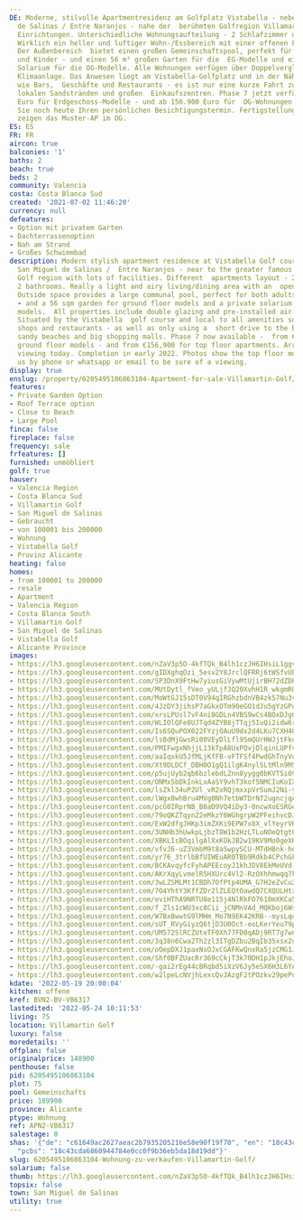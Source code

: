 ```yaml
---
DE: Moderne, stilvolle Apartmentresidenz am Golfplatz Vistabella - neben San Miguel
  de Salinas / Entre Naranjos - nahe der  berühmten Golfregion Villamartin mit vielen
  Einrichtungen. Unterschiedliche Wohnungsaufteilung - 2 Schlafzimmer und  2 Badezimmer.
  Wirklich ein heller und luftiger Wohn-/Essbereich mit einer offenen Familienküche.
  Der Außenbereich  bietet einen großen Gemeinschaftspool, perfekt für Erwachsene
  und Kinder - und einen 56 m² großen Garten für die  EG-Modelle und ein privates
  Solarium für die OG-Modelle. Alle Wohnungen verfügen über Doppelverglasung und  vorinstallierte
  Klimaanlage. Das Anwesen liegt am Vistabella-Golfplatz und in der Nähe aller Annehmlichkeiten
  wie Bars,  Geschäfte und Restaurants - es ist nur eine kurze Fahrt zu den schönen
  lokalen Sandstränden und großen  Einkaufszentren. Phase 7 jetzt verfügbar - ab 148.900
  Euro für Erdgeschoss-Modelle - und ab 156.900 Euro für  OG-Wohnungen. Vereinbaren
  Sie noch heute Ihren persönlichen Besichtigungstermin. Fertigstellung Anfang 2022.  Fotos
  zeigen das Muster-AP im OG.
ES: ES
FR: FR
aircon: true
balconies: '1'
baths: 2
beach: true
beds: 2
community: Valencia
costa: Costa Blanca Sud
created: '2021-07-02 11:46:20'
currency: null
defeatures:
- Option mit privatem Garten
- Dachterrassenoption
- Nah am Strand
- Großes Schwimmbad
description: Modern stylish apartment residence at Vistabella Golf course - next to
  San Miguel de Salinas /  Entre Naranjos - near to the greater famous Villamartin
  Golf region with lots of facilities. Different  apartments layout - 2 bedrooms and
  2 bathrooms. Really a light and airy living/dining area with an  open family kitchen.
  Outside space provides a large communal pool, perfect for both adults and  children
  - and a 56 sqm garden for ground floor models and a private solarium for top floor
  models.  All properties include double glazing and pre-installed air conditioning.
  Situated by the Vistabella  golf course and local to all amenities such as bars,
  shops and restaurants - as well as only using a  short drive to the beautiful local
  sandy beaches and big shopping malls. Phase 7 now available -  from €148.900 for
  ground floor models - and from €156,900 for top floor apartments. Arrange your  personal
  viewing today. Completion in early 2022. Photos show the top floor model show house.  Contact
  us by phone or whatsapp or email to be sure of a viewing.
display: true
enslug: /property/6205495106863104-Apartment-for-sale-Villamartin-Golf/
features:
- Private Garden Option
- Roof Terrace option
- Close to Beach
- Large Pool
finca: false
fireplace: false
frequency: sale
frfeatures: []
furnished: unmöbliert
golf: true
hauser:
- Valencia Region
- Costa Blanca Sud
- Villamartin Golf
- San Miguel de Salinas
- Gebraucht
- von 100001 bis 200000
- Wohnung
- Vistabella Golf
- Provinz Alicante
heating: false
homes:
- from 100001 to 200000
- resale
- Apartment
- Valencia Region
- Costa Blanca South
- Villamartin Golf
- San Miguel de Salinas
- Vistabella Golf
- Alicante Province
images:
- https://lh3.googleusercontent.com/nZaV3p5O-4kfTQk_B4lh1czJH6IHsiL1ggvbv-6m-BzLmDOQaS8CbDxsqYvNo0Bp2ZFBM8A4jsdeH0UIKYqLLxnJ8DnLm-W4=w640-rj-e30-l100
- https://lh3.googleusercontent.com/gIDXghqOzi_5esv2Y8JrclQFRRj6tWSfvUbjBml9EbghCas3YkZBFjNqkh__WAzaYt5JqpRdT_AbMaAOgjhR2A7T6sQbTBS0SA=w640-rj-e30-l100
- https://lh3.googleusercontent.com/SP3DnX9FtHw7yiusGiVywMtUjirBH72dZDRqgO8f2D8VZuyQ1lJshLKjmoNtADPoqD1J8_1KLFMKERQyh7cTw0GbsHF8X7jBxg=w640-rj-e30-l100
- https://lh3.googleusercontent.com/MUtDytl_fVeo_yULjfJQ20XvhH1R_wkgmROlRqzXPB2LfJt2DoJ8Ot8ZIFhEgsYyY61o5psGb0h0NXStyKL9OZLSGYf0ai-c0g=w640-rj-e30-l100
- https://lh3.googleusercontent.com/MoWtGJ15sDT0V94qIRGhzbdnVB4zk57Nu3vNEZGVmvc0DaPnD-2_gtvR2qoTIAZ_rf4MrYK1Kup18ghz5CQb5ecKffnlBouIX4o=w640-rj-e30-l100
- https://lh3.googleusercontent.com/4JzDY3jihsP7aGkxOTm90eGO1dJu5gYzGPozVmRqLAUi2VBiR4Xdubi9CUhespXD9JVE3dHkFUnbavq5aR7UC0QqJCCTaZuIfA=w640-rj-e30-l100
- https://lh3.googleusercontent.com/xrsLPUsl7vF4ni8GDLn4VBS9wCs4BOxDJgGtscwzvj_eNMAEEWUn3JkJay4kuh_hCXQAYlQliJPaKA02hD0dKkQvDaS1D8dh=w640-rj-e30-l100
- https://lh3.googleusercontent.com/WLIOlQFe8UJTqd4ZYB8jTTqj5IuQi2idw6rdgFNRbt7kMZDvK1_9bSlYQZ0tEK5lfxVoqfSf0pWe0nSKLa23Krr_18G8NlskCg=w640-rj-e30-l100
- https://lh3.googleusercontent.com/Is6SQuPOX022FYzjOAuU9dx2d4LKu7CXH4OslhJdqwHWUWku-Z8nFpced6z89ZeB8x7hKQK6-BP_2Aso47MCSTin7BReGhzm=w640-rj-e30-l100
- https://lh3.googleusercontent.com/lsBdMjGwsRi00VEyDlLfl95mQUrHWJjtFkqbkJpFWrRgLB97CuivrSQ2r0Ng3l8Qm69wBUCOyObDRIqo15nju2VMww9NH0oiPA0=w640-rj-e30-l100
- https://lh3.googleusercontent.com/PMIFwgxNhjjL13kTpA8UxPQvjDlqinLUPfv2gGEXcUqKSf8HhQ5fbBgu6onsdsoEBhrIpkIK9rANii2AmouBxV258cqFIuHD=w640-rj-e30-l100
- https://lh3.googleusercontent.com/aaIqxkU5JfMLjKfFB-vFTFSf4PwdGhTnyVuDU-L6Z5GvyCgTlFLhtBYdhh2SW6Gq-8D4bebY1PYglbjF9E8u31wciw7LRPe34w=w640-rj-e30-l100
- https://lh3.googleusercontent.com/Xt9DLDCf_DBH0O1gQ1ilgK4nylSLtMln9MSq484BIg97mtqZkGxk4TXQsn-jG5dfrUE5GGNLrP3OJ8WLhJVjAh6ybedqtg5gRak=w640-rj-e30-l100
- https://lh3.googleusercontent.com/p5ujUyb2qb6bzlebdLZnn8yygg0bKVTSi092LbsguttnyqdE_bjZJONkPTzUYS5_Y0AaavZSc8mYUSLdAIK2aO-D9vTnTDx_iaE=w640-rj-e30-l100
- https://lh3.googleusercontent.com/ONMx5bDkInkLxAaSY9vhT3kof5NMCIuKoIXmG3Rsox2rQ41bQr0rNB1kV1sL6Unnj4-52I8iZqUe2bAMu60Di2Y6nOaY5mOp_Q=w640-rj-e30-l100
- https://lh3.googleusercontent.com/lsZkl34uP2Ul_vR2xRQjmxxpVrSumJ2Ni-yjIeidWXdE5P1UNlHM4_miCSKMuNofQrW-lxLikr5ySCKuEpbmL4n7rEPafdfcSg=w640-rj-e30-l100
- https://lh3.googleusercontent.com/lWgx0whBru4MVg0Nh7etbWTDrN72ugncjqA0R1h0E9NBs2BV_0spfkU2ywgPx3ZhFNOtd8awuqv2L1dMHGSYSD9VZ3DaEyF-=w640-rj-e30-l100
- https://lh3.googleusercontent.com/pcG0IRprNB_B8aD9VQ4iDy3-0ncwXoESRGeqGsrb0LNTZiRhQYQHpQfUgTS18bqYgB9JA_HAtvMb4EZsMJ8M5K_89mXHw-ca3nI=w640-rj-e30-l100
- https://lh3.googleusercontent.com/79oQKZTqynZ2eMkzY6WGhgrpW2PFeihvcDJdfQ6nUdoIISQaMtgPW72nlanpqehIF0qbtfLKT4uGiFGmRbAvDROyyb6AaEpb7w=w640-rj-e30-l100
- https://lh3.googleusercontent.com/ExW2dfgJHKp3imZXKi9EPW7x8X_vlYeyrVHJ7WKJdeu8GlbZ0rrLcJd5Ia_forLrb70IBXRZyOMDlmqgQa-iUuh3Z0gI5Sc=w640-rj-e30-l100
- https://lh3.googleusercontent.com/3UNHb3hUwkpLjbzT8W1b2HzLTLuNOeQtgtU7d3zg2BR1LnJInxoZz_8JthXy_JwhpPtKkDF7qm2ne1lBSC6O6WbYkFC3jqrH=w640-rj-e30-l100
- https://lh3.googleusercontent.com/XBKLIsBOqilgAlXxKOkJB2w19KV9Mo0geXKk10_FxgzhdzxTuxC7TfcSQnJxutuPwzUO59K4YY2UWKLownbq5VWGu6SwyAmJeA=w640-rj-e30-l100
- https://lh3.googleusercontent.com/vfvJ6-uZ3VmbM9t8aSwpySCU-MTdHBnk-hd0cgamkinofM-NU8EXpkilGUl0Kcak-VxN0-TVrBKjaFWykc4e813_PCybdJZX=w640-rj-e30-l100
- https://lh3.googleusercontent.com/yr76_3trlbBfUIWEuAR0TBb9Rdkb4CPchGFacm6w5xgFHVnYCGMkszB4CrcXqnBWCa2hA2ryMgHqxvEsshvjhZqf0EyoFQMH=w640-rj-e30-l100
- https://lh3.googleusercontent.com/BCKAvqyfcFyhAPEEcoyJ1khJDV8EkMeUVd-n7421RZB0tnWVNRNsuQ5DAO965LeZJZxKoTM_32gQrG5JccCF3Xfn-aDlJIhE2sU=w640-rj-e30-l100
- https://lh3.googleusercontent.com/AKrXqyLvmelR5HXUrc4Vl2-RzOXhhmwqq7kq5oPaklIJUqNBe_dhJu7PUdmXlpwPAcSV_Pv_j9PNx_keoRRyXGLOW3lazID0Ark=w640-rj-e30-l100
- https://lh3.googleusercontent.com/3wLZSMLMt1CBDh7OfPtp4UMA_G7H2eZvCu2B2VPdGq9R5kEajE86wQLztUDmnUxSe5OzOBf9pIenfGY_dKWFUiO16ISnHNpF=w640-rj-e30-l100
- https://lh3.googleusercontent.com/7O4YhtY3KffZDr2lZLEQtOawdQ7CXQULHtxzu5NwSGNwrf0c7bptM8DibUttzaNU3h9k-u0aP0t9De2xE2jkhau_MojxdMgU1A=w640-rj-e30-l100
- https://lh3.googleusercontent.com/eviHThA9NRTU8e115j4NlRkFO7610mXKCa5kNw2uUAzSEMuCOletBVzUr1Qow69ojuTjKSz0Ttw_mUNiT49rvRGAT1GlhOA3=w640-rj-e30-l100
- https://lh3.googleusercontent.com/f_Zls1cWU3xc8Cii_jCNMnVAd_MQKboj6WssIo6HNKYfWnOGTQQC3k_dMlRZ0xmxy7mZMu1xQ8vmThi80NOP6Z_idsgO5Jj5fA=w640-rj-e30-l100
- https://lh3.googleusercontent.com/W7BxBwwtG9lMHm_Mo7N9EK42KRB--mysLqdu1VEkPan0CsFhIvx8_zo9THfGKOYR11_Yl7pfejjFQ0OXn5wX5YQkyTP34yfVeA=w640-rj-e30-l100
- https://lh3.googleusercontent.com/sUT_RVyGiyzQ6tjD3U0Oct-eoLKerYeu79p8mEPWq4tIyoJDC6CWF6rrosjRnCN-u4tXpyPgMyIdNxDjedYePxntV_uIZYj7=w640-rj-e30-l100
- https://lh3.googleusercontent.com/UM572SlRCZUteTF0Xh77FD0qADj9RT7g7wn0pZxKEkmLs3FwCocNcLYULZ4cyhVblTi2zV0OVkhOSADOvf73QMWbB5tozctZ1W4=w640-rj-e30-l100
- https://lh3.googleusercontent.com/3q38n6Cwa2Th2zl3ITgDZbu2BqIb35xsx2udieYV_EkJDjczQcCovwygzslzAzspnXlYHtYMUTnp4XyJC3ieqZdsIR-z0C0EfQ=w640-rj-e30-l100
- https://lh3.googleusercontent.com/oOepDXJ1paxNsOJxCGAFKwQnxRa5jzCMG1Jq6wYGbLypI3I829VBAgou8Hg9xmOyCe0AfIGtCSlIZxhBlqUp684uQx1rzCgBAGg=w640-rj-e30-l100
- https://lh3.googleusercontent.com/Shf0BFZUacRr369cCkjT3k70DH1pJkjEhoJbECy95zNS4oFC8gL5lU9QEOz9HCBytMtqkemvUC4xIkAhKDiHBwdpgkSk_YP-EQ=w640-rj-e30-l100
- https://lh3.googleusercontent.com/-gai2rEg44cBRqbd5iXzV6Jy5eSX6H3L6YAtox_7ybOW9--HHPfLJWWkhd9BvRCB8W-ifmYrh6_BUNAkv5uZYXgz2aXpNWw6Qw=w640-rj-e30-l100
- https://lh3.googleusercontent.com/w2lpeLcNVjhLexcQvJAzgF2tPOzkv29pePnw2RaL4H70PnHzjEbiVkxrI4DDtxxOPeDDNW3jjX3naDpUCRDu0A2VEfphXDNa3w=w640-rj-e30-l100
kdate: '2022-05-19 20:00:04'
kitchen: offene
kref: BVN2-BV-VB6317
lastedited: '2022-05-24 10:11:53'
living: 75
location: Villamartin Golf
luxury: false
moredetails: ''
offplan: false
originalprice: 148900
penthouse: false
pid: 6205495106863104
plot: 75
pool: Gemeinschafts
price: 189900
province: Alicante
ptype: Wohnung
ref: APN2-VB6317
salestage: 0
shas: '{"de": "c61649ac2627aeac2b7935205216e58e90f19f70", "en": "18c43cda6860944784e0cc0f9b36eb5da18d19dd",
  "pcbs": "18c43cda6860944784e0cc0f9b36eb5da18d19dd"}'
slug: 6205495106863104-Wohnung-zu-verkaufen-Villamartin-Golf/
solarium: false
thumb: https://lh3.googleusercontent.com/nZaV3p5O-4kfTQk_B4lh1czJH6IHsiL1ggvbv-6m-BzLmDOQaS8CbDxsqYvNo0Bp2ZFBM8A4jsdeH0UIKYqLLxnJ8DnLm-W4=w400-h240-n-rj-e30-l100
topsix: false
town: San Miguel de Salinas
utility: true
---
```

